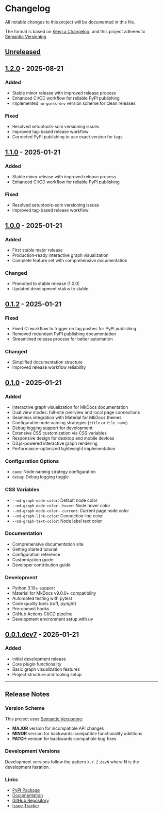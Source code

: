 # Changelog

All notable changes to this project will be documented in this file.

The format is based on [Keep a Changelog](https://keepachangelog.com/en/1.0.0/),
and this project adheres to [Semantic Versioning](https://semver.org/spec/v2.0.0.html).

## [Unreleased]

## [1.2.0] - 2025-08-21

### Added

- Stable minor release with improved release process
- Enhanced CI/CD workflow for reliable PyPI publishing
- Implemented `no-guess-dev` version scheme for clean releases

### Fixed

- Resolved setuptools-scm versioning issues
- Improved tag-based release workflow
- Corrected PyPI publishing to use exact version for tags

## [1.1.0] - 2025-01-21

### Added

- Stable minor release with improved release process
- Enhanced CI/CD workflow for reliable PyPI publishing

### Fixed

- Resolved setuptools-scm versioning issues
- Improved tag-based release workflow

## [1.0.0] - 2025-01-21

### Added

- First stable major release
- Production-ready interactive graph visualization
- Complete feature set with comprehensive documentation

### Changed

- Promoted to stable release (1.0.0)
- Updated development status to stable

## [0.1.2] - 2025-01-21

### Fixed

- Fixed CI workflow to trigger on tag pushes for PyPI publishing
- Removed redundant PyPI publishing documentation
- Streamlined release process for better automation

### Changed

- Simplified documentation structure
- Improved release workflow reliability

## [0.1.0] - 2025-01-21

### Added

- Interactive graph visualization for MkDocs documentation
- Dual view modes: full-site overview and local page connections
- Seamless integration with Material for MkDocs themes
- Configurable node naming strategies (`title` or `file_name`)
- Debug logging support for development
- Extensive CSS customization via CSS variables
- Responsive design for desktop and mobile devices
- D3.js-powered interactive graph rendering
- Performance-optimized lightweight implementation

### Configuration Options

- `name`: Node naming strategy configuration
- `debug`: Debug logging toggle

### CSS Variables

- `--md-graph-node-color`: Default node color
- `--md-graph-node-color--hover`: Node hover color
- `--md-graph-node-color--current`: Current page node color
- `--md-graph-link-color`: Connection line color
- `--md-graph-text-color`: Node label text color

### Documentation

- Comprehensive documentation site
- Getting started tutorial
- Configuration reference
- Customization guide
- Developer contribution guide

### Development

- Python 3.10+ support
- Material for MkDocs v9.0.0+ compatibility
- Automated testing with pytest
- Code quality tools (ruff, pyright)
- Pre-commit hooks
- GitHub Actions CI/CD pipeline
- Development environment setup with uv

## [0.0.1.dev7] - 2025-01-21

### Added

- Initial development release
- Core plugin functionality
- Basic graph visualization features
- Project structure and tooling setup

---

## Release Notes

### Version Scheme

This project uses [Semantic Versioning](https://semver.org/spec/v2.0.0.html):

- **MAJOR** version for incompatible API changes
- **MINOR** version for backwards-compatible functionality additions
- **PATCH** version for backwards-compatible bug fixes

### Development Versions

Development versions follow the pattern `X.Y.Z.devN` where N is the development iteration.

### Links

- [PyPI Package](https://pypi.org/project/mkdocs-graph-plugin/)
- [Documentation](https://develmusa.github.io/mkdocs-graph-plugin/)
- [GitHub Repository](https://github.com/develmusa/mkdocs-graph-plugin)
- [Issue Tracker](https://github.com/develmusa/mkdocs-graph-plugin/issues)

[Unreleased]: https://github.com/develmusa/mkdocs-graph-plugin/compare/v1.2.0...HEAD
[1.2.0]: https://github.com/develmusa/mkdocs-graph-plugin/compare/v1.1.0...v1.2.0
[1.1.0]: https://github.com/develmusa/mkdocs-graph-plugin/compare/v1.0.0...v1.1.0
[1.0.0]: https://github.com/develmusa/mkdocs-graph-plugin/compare/v0.1.2...v1.0.0
[0.1.2]: https://github.com/develmusa/mkdocs-graph-plugin/compare/v0.1.0...v0.1.2
[0.1.0]: https://github.com/develmusa/mkdocs-graph-plugin/compare/v0.0.1.dev7...v0.1.0
[0.0.1.dev7]: https://github.com/develmusa/mkdocs-graph-plugin/releases/tag/v0.0.1.dev7
